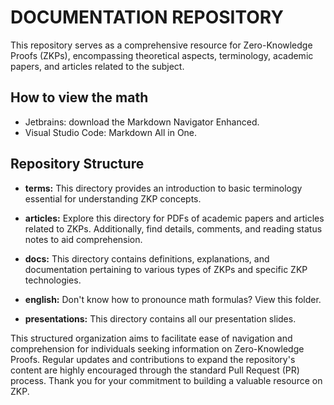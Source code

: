 # DOCUMENTATION REPOSITORY

This repository serves as a comprehensive resource for Zero-Knowledge Proofs (ZKPs), encompassing theoretical aspects, terminology, academic papers, and articles related to the subject.

## How to view the math

- Jetbrains: download the Markdown Navigator Enhanced.
- Visual Studio Code: Markdown All in One.

## Repository Structure

- **terms:** This directory provides an introduction to basic terminology essential for understanding ZKP concepts.

- **articles:** Explore this directory for PDFs of academic papers and articles related to ZKPs. Additionally, find details, comments, and reading status notes to aid comprehension.

- **docs:** This directory contains definitions, explanations, and documentation pertaining to various types of ZKPs and specific ZKP technologies.

- **english:** Don't know how to pronounce math formulas? View this folder.

- **presentations:** This directory contains all our presentation slides.

This structured organization aims to facilitate ease of navigation and comprehension for individuals seeking information on Zero-Knowledge Proofs. Regular updates and contributions to expand the repository's content are highly encouraged through the standard Pull Request (PR) process. Thank you for your commitment to building a valuable resource on ZKP.
